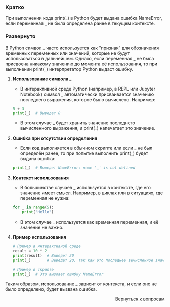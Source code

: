 ### Кратко

При выполнении кода print(_) в Python будет выдана ошибка NameError, если переменная _ не была определена ранее в
текущем контексте.

### Развернуто

В Python символ _ часто используется как "признак" для обозначения временных переменных или значений, которые не будут
использоваться в дальнейшем. Однако, если переменная _ не была присвоена никакому значению до момента её использования,
то при выполнении print(_) интерпретатор Python выдаст ошибку.

1. **Использование символа _**
    - В интерактивной среде Python (например, в REPL или Jupyter Notebook) символ _ автоматически присваивается
      значению последнего выражения, которое было вычислено. Например:
    ```Python
    5 + 3
    print(_)  # Выведет 8
    ```
    - В этом случае _ будет хранить значение последнего вычисленного выражения, и print(_) напечатает это значение.

2. **Ошибка при отсутствии определения**
    - Если код выполняется в обычном скрипте или если _ не был определён ранее, то при попытке выполнить print(_)
      будет выдана ошибка:
    ```Python
    print(_)  # Выведет NameError: name '_' is not defined
    ```

3. **Контекст использования**
    - В большинстве случаев _ используется в контексте, где его значение имеет смысл. Например, в циклах или в
      ситуациях, где переменная не нужна:
    ```Python
    for _ in range(5):
        print("Hello")
    ```
    - В этом случае _ используется как временная переменная, и её значение не важно.

4. **Пример использования**
    ```Python
    # Пример в интерактивной среде
    result = 10 * 2
    print(result)  # Выведет 20
    print(_)       # Выведет 20, так как это последнее вычисленное значение

    # Пример в скрипте
    print(_)  # Это вызовет ошибку NameError
    ```

Таким образом, использование _ зависит от контекста, и если оно не было определено, будет вызвана ошибка.

<div align="right">

[Вернуться к вопросам](../Вопросы.md)

</div>
